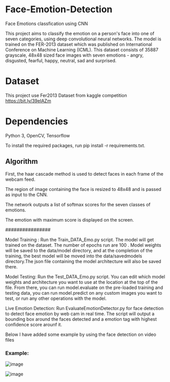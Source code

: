 # Face-Emotion-Detection

Face Emotions classfication using CNN 

This project aims to classify the emotion on a person's face into one of seven categories, using deep convolutional neural networks. 
The model is trained on the FER-2013 dataset which was published on International Conference on Machine Learning (ICML). 
This dataset consists of 35887 grayscale, 48x48 sized face images with seven emotions - angry, disgusted, fearful, happy, neutral, sad and surprised.


# Dataset
This project use Fer2013 Dataset from kaggle competition https://bit.ly/39eIAZm


# Dependencies

Python 3, OpenCV, Tensorflow

To install the required packages, run pip install -r requirements.txt.

## Algorithm

First, the haar cascade method is used to detect faces in each frame of the webcam feed.

The region of image containing the face is resized to 48x48 and is passed as input to the CNN.

The network outputs a list of softmax scores for the seven classes of emotions.

The emotion with maximum score is displayed on the screen.


################

Model Training : Run the Train_DATA_Emo.py script. The model will get trained on the dataset. The number of epochs run are 100 . Model weights will be saved to the data/model directory, and at the completion of the training, the best model will be moved into the data/savedmodels directory.The json file containing the model architecture will also be saved there. 

Model Testing: Run the Test_DATA_Emo.py script. You can edit which model weights and architecture you want to use at the location at the top of the file. From there, you can run model.evaluate on the pre-loaded training and testing data, you can run model.predict on any custom images you want to test, or run any other operations with the model. 

Live Emotion Detection: Run EvaluateEmotionDetector.py for face detection to detect face emotion by web cam in real time.
The script will output a bounding box around the faces detected and a emotion tag with highest confidence score arounf it.

Below I have added some example by using the face detection on video files 

### Example:

![image](https://user-images.githubusercontent.com/46122725/178147961-ae774ad0-db46-45cd-af6d-0470d78845ef.png)

![image](https://user-images.githubusercontent.com/46122725/178147931-6c500b35-2673-4c4e-8bda-8d2e87d46456.png)





